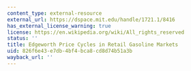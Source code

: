 ```yaml
---
content_type: external-resource
external_url: https://dspace.mit.edu/handle/1721.1/8416
has_external_license_warning: true
license: https://en.wikipedia.org/wiki/All_rights_reserved
status: ''
title: Edgeworth Price Cycles in Retail Gasoline Markets
uid: 826f6e43-e7db-4bf4-bca8-cd8d74b51a3b
wayback_url: ''
---
```

